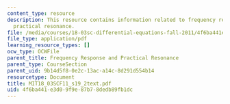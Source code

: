 ```yaml
---
content_type: resource
description: This resource contains information related to frequency response and
  practical resonance.
file: /media/courses/18-03sc-differential-equations-fall-2011/4f6ba441e3d09f9e87b78dedb89fb1dc_MIT18_03SCF11_s19_2text.pdf
file_type: application/pdf
learning_resource_types: []
ocw_type: OCWFile
parent_title: Frequency Response and Practical Resonance
parent_type: CourseSection
parent_uid: 9b14d5f8-0e2c-13ac-a14c-8d291d554b14
resourcetype: Document
title: MIT18_03SCF11_s19_2text.pdf
uid: 4f6ba441-e3d0-9f9e-87b7-8dedb89fb1dc
---
```

